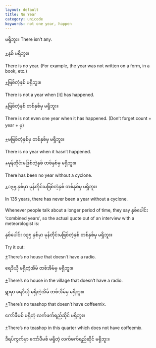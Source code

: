 ```yaml
---
layout: default
title: No Year
category: unicode
keywords: not one year, happen
---
```


<p><span class='mm3'>မရှိဘူး။</span> There isn’t any.</p>
<p class="hide-trigger"><a href='#'>+</a><span class='mm3'>နှစ် မရှိဘူး။</span></p>
<p class='hide-this'>There is no year. (For example, the year was not written on a form, in a book, etc.)</p>

<p class="hide-trigger"><a href='#'>+</a><span class='mm3'>ဖြစ်တဲ့နှစ် မရှိဘူး။</span></p>
<p class='hide-this'>There is not a year when [it] has happened.</p>

<p class="hide-trigger"><a href='#'>+</a><span class='mm3'>ဖြစ်တဲ့နှစ် တစ်နှစ်မှ မရှိဘူး။</span></p>
<p class='hide-this'>There is not even one year when it has happened. (Don’t forget count + year + <span class='mm3'>မှ</span>)</p>

<p class="hide-trigger"><a href='#'>+</a><span class='mm3'>မဖြစ်တဲ့နှစ်မှ တစ်နှစ်မှ မရှိဘူး။</span></p>
<p class='hide-this'>There is no year when it hasn’t happened.</p>

<p class="hide-trigger"><a href='#'>+</a><span class='mm3'>မုန်တိုင်းမဖြစ်တဲ့နှစ် တစ်နှစ်မှ မရှိဘူး။</span></p>
<p class='hide-this'>There has been no year without a cyclone.</p>

<p class="hide-trigger"><a href='#'>+</a><span class='mm3'>၁၃၅ နှစ်မှာ မုန်တိုင်းမဖြစ်တဲ့နှစ် တစ်နှစ်မှ မရှိဘူး။</span></p>
<p class='hide-this'>In 135 years, there has never been a year without a cyclone.</p>

<p>Whenever people talk about a longer period of time, they say <span class='mm3'>နှစ်ပေါင်း</span> ‘combined years’, so the actual quote out of an interview with a meteorologist is:</p>
<p><span class='mm3'>နှစ်ပေါင်း ၁၃၅ နှစ်မှာ မုန်တိုင်းမဖြစ်တဲ့နှစ် တစ်နှစ်မှ မရှိဘူး။</span></p>

<p class='hide-this'>Try it out:</p>
<p class="hide-trigger"><a href='#'>+</a>There’s no house that doesn’t have a radio.</p>
<p class="hide-this"><span class='mm3'>ရေဒီယို မရှိတဲ့အိမ် တစ်အိမ်မှ မရှိဘူး။</span></p>

<p class='hide-trigger'><a href='#'>+</a>There’s no house in the village that doesn’t have a radio.</p>
<p class="hide-this"><span class='mm3'>ရွာမှာ ရေဒီယို မရှိတဲ့အိမ် တစ်အိမ်မှ မရှိဘူး။</span></p>

<p class='hide-trigger'><a href='#'>+</a>There’s no teashop that doesn’t have coffeemix.</p>
<p class="hide-this"><span class='mm3'>ကော်ဖီမစ် မရှိတဲ့ လက်ဖက်ရည်ဆိုင် မရှိဘူး။</span></p>

<p class='hide-trigger'><a href='#'>+</a>There’s no teashop in this quarter which does not have coffeemix.</p>
<p class="hide-this"><span class='mm3'>ဒီရပ်ကွက်မှာ ကော်ဖီမစ် မရှိတဲ့ လက်ဖက်ရည်ဆိုင် မရှိဘူး။</span></p>
